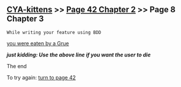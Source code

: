 ## [CYA-kittens](../page-0/README.md) >> [Page 42 Chapter 2](../page-42/README.md) >> Page 8 Chapter 3

```
While writing your feature using BDD
```
[you were eaten by a Grue](https://en.wikipedia.org/wiki/Grue_(monster))


___just kidding: Use the above line if you want the user to die___

The end

To try again: [turn to page 42](../page-42/README.md)

